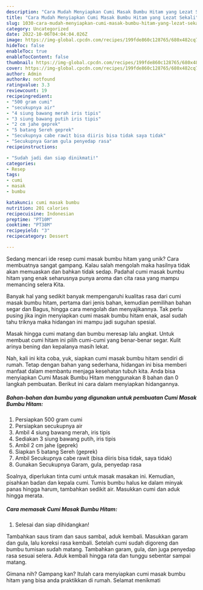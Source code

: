 ```yaml
---
description: "Cara Mudah Menyiapkan Cumi Masak Bumbu Hitam yang Lezat Sekali"
title: "Cara Mudah Menyiapkan Cumi Masak Bumbu Hitam yang Lezat Sekali"
slug: 1030-cara-mudah-menyiapkan-cumi-masak-bumbu-hitam-yang-lezat-sekali
category: Uncategorized
date: 2022-10-06T04:04:04.026Z
image: https://img-global.cpcdn.com/recipes/199fde860c128765/680x482cq70/cumi-masak-bumbu-hitam-foto-resep-utama.jpg
hideToc: false
enableToc: true
enableTocContent: false
thumbnail: https://img-global.cpcdn.com/recipes/199fde860c128765/680x482cq70/cumi-masak-bumbu-hitam-foto-resep-utama.jpg
cover: https://img-global.cpcdn.com/recipes/199fde860c128765/680x482cq70/cumi-masak-bumbu-hitam-foto-resep-utama.jpg
author: Admin
authorAv: notfound
ratingvalue: 3.3
reviewcount: 19
recipeingredient:
- "500 gram cumi"
- "secukupnya air"
- "4 siung bawang merah iris tipis"
- "3 siung bawang putih iris tipis"
- "2 cm jahe geprek"
- "5 batang Sereh geprek"
- "Secukupnya cabe rawit bisa diiris bisa tidak saya tidak"
- "Secukupnya Garam gula penyedap rasa"
recipeinstructions:

- "Sudah jadi dan siap dinikmati!"
categories:
- Resep
tags:
- cumi
- masak
- bumbu

katakunci: cumi masak bumbu 
nutrition: 201 calories
recipecuisine: Indonesian
preptime: "PT10M"
cooktime: "PT38M"
recipeyield: "3"
recipecategory: Dessert

---
```





Sedang mencari ide resep cumi masak bumbu hitam yang unik? Cara membuatnya sangat gampang. Kalau salah mengolah maka hasilnya tidak akan memuaskan dan bahkan tidak sedap. Padahal cumi masak bumbu hitam yang enak seharusnya punya aroma dan cita rasa yang mampu memancing selera Kita.





Banyak hal yang sedikit banyak mempengaruhi kualitas rasa dari cumi masak bumbu hitam, pertama dari jenis bahan, kemudian pemilihan bahan segar dan Bagus, hingga cara mengolah dan menyajikannya. Tak perlu pusing jika ingin menyiapkan cumi masak bumbu hitam enak,      asal sudah tahu triknya maka hidangan ini mampu jadi suguhan spesial.














Masak hingga cumi matang dan bumbu meresap lalu angkat. Untuk membuat cumi hitam ini pilih cumi-cumi yang benar-benar segar. Kulit arinya bening dan kepalanya masih lekat.






Nah, kali ini kita coba, yuk, siapkan cumi masak bumbu hitam sendiri di rumah. Tetap dengan bahan yang sederhana, hidangan ini bisa memberi manfaat dalam membantu menjaga kesehatan tubuh kita. Anda bisa menyiapkan Cumi Masak Bumbu Hitam menggunakan 8 bahan dan 0 langkah pembuatan. Berikut ini cara dalam menyiapkan hidangannya.

<!--inarticleads1-->

##### Bahan-bahan dan bumbu yang digunakan untuk pembuatan Cumi Masak Bumbu Hitam:

1. Persiapkan 500 gram cumi
1. Persiapkan secukupnya air
1. Ambil 4 siung bawang merah, iris tipis
1. Sediakan 3 siung bawang putih, iris tipis
1. Ambil 2 cm jahe (geprek)
1. Siapkan 5 batang Sereh (geprek)
1. Ambil Secukupnya cabe rawit (bisa diiris bisa tidak, saya tidak)
1. Gunakan Secukupnya Garam, gula, penyedap rasa


Soalnya, diperlukan tinta cumi untuk masak masakan ini. Kemudian, pisahkan badan dan kepala cumi. Tumis bumbu halus ke dalam minyak panas hingga harum, tambahkan sedikit air. Masukkan cumi dan aduk hingga merata. 

<!--inarticleads2-->

##### Cara memasak Cumi Masak Bumbu Hitam:


1. Selesai dan siap dihidangkan!

Tambahkan saus tiram dan saus sambal, aduk kembali. Masukkan garam dan gula, lalu koreksi rasa kembali. Setelah cumi sudah digoreng dan bumbu tumisan sudah matang. Tambahkan garam, gula, dan juga penyedap rasa sesuai selera. Aduk kembali hingga rata dan tunggu sebentar sampai matang. 

Gimana nih? Gampang kan? Itulah cara menyiapkan cumi masak bumbu hitam yang bisa anda praktikkan di rumah. Selamat menikmati
